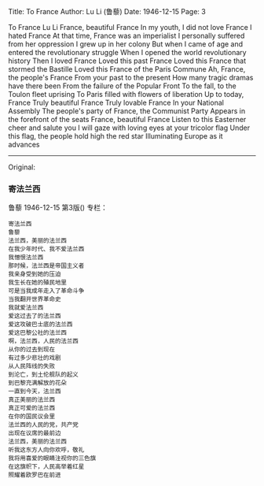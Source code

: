 Title: To France
Author: Lu Li (鲁藜)
Date: 1946-12-15
Page: 3

To France
Lu Li
France, beautiful France
In my youth, I did not love France
I hated France
At that time, France was an imperialist
I personally suffered from her oppression
I grew up in her colony
But when I came of age and entered the revolutionary struggle
When I opened the world revolutionary history
Then I loved France
Loved this past France
Loved this France that stormed the Bastille
Loved this France of the Paris Commune
Ah, France, the people's France
From your past to the present
How many tragic dramas have there been
From the failure of the Popular Front
To the fall, to the Toulon fleet uprising
To Paris filled with flowers of liberation
Up to today, France
Truly beautiful France
Truly lovable France
In your National Assembly
The people's party of France, the Communist Party
Appears in the forefront of the seats
France, beautiful France
Listen to this Easterner cheer and salute you
I will gaze with loving eyes at your tricolor flag
Under this flag, the people hold high the red star
Illuminating Europe as it advances



<hr /> 

Original: 


### 寄法兰西
鲁藜
1946-12-15
第3版()
专栏：

    寄法兰西
    鲁藜
    法兰西，美丽的法兰西
    在我少年时代、我不爱法兰西
    我憎恨法兰西
    那时候，法兰西是帝国主义者
    我亲身受到她的压迫
    我生长在她的殖民地里
    可是当我成年走入了革命斗争
    当我翻开世界革命史
    我就爱法兰西
    爱这过去了的法兰西
    爱这攻破巴士底的法兰西
    爱这巴黎公社的法兰西
    啊，法兰西，人民的法兰西
    从你的过去到现在
    有过多少悲壮的戏剧
    从人民阵线的失败
    到沦亡，到土伦舰队的起义
    到巴黎充满解放的花朵
    一直到今天，法兰西
    真正美丽的法兰西
    真正可爱的法兰西
    在你的国民议会里
    法兰西的人民的党，共产党
    出现在议席的最前边
    法兰西，美丽的法兰西
    听我这东方人向你欢呼，敬礼
    我将用喜爱的眼睛注视你的三色旗
    在这旗帜下，人民高举着红星
    照耀着欧罗巴在前进
